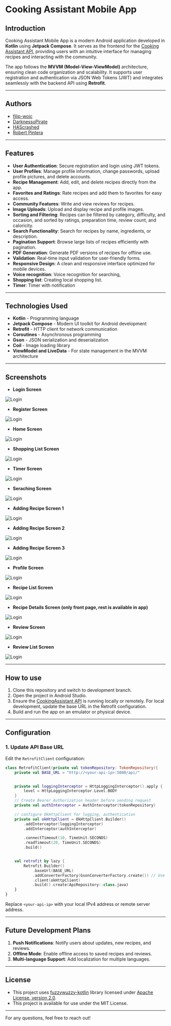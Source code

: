 # Cooking Assistant Mobile App

## Introduction
Cooking Assistant Mobile App is a modern Android application developed in **Kotlin** using **Jetpack Compose**. It serves as the frontend for the [Cooking Assistant API](https://github.com/CookingAssistantMobile-org/CookingAssistantAPI), providing users with an intuitive interface for managing recipes and interacting with the community.

The app follows the **MVVM (Model-View-ViewModel)** architecture, ensuring clean code organization and scalability. It supports user registration and authentication via JSON Web Tokens (JWT) and integrates seamlessly with the backend API using **Retrofit**.

---
## Authors
- [filip-wojc](https://github.com/filip-wojc)
- [DarknessoPirate](https://github.com/DarknessoPirate)
- [HAScrashed](https://github.com/HAScrashed)
- [Robert Pintera](https://github.com/RobertPintera)

---
## Features
- **User Authentication**: Secure registration and login using JWT tokens.
- **User Profiles**: Manage profile information, change passwords, upload profile pictures, and delete accounts.
- **Recipe Management**: Add, edit, and delete recipes directly from the app.
- **Favorites and Ratings**: Rate recipes and add them to favorites for easy access.
- **Community Features**: Write and view reviews for recipes.
- **Image Uploads**: Upload and display recipe and profile images.
- **Sorting and Filtering**: Recipes can be filtered by category, difficulty, and occasion, and sorted by ratings, preparation time, review count, and caloricity.
- **Search Functionality**: Search for recipes by name, ingredients, or description.
- **Pagination Support**: Browse large lists of recipes efficiently with pagination.
- **PDF Generation**: Generate PDF versions of recipes for offline use.
- **Validation**: Real-time input validation for user-friendly forms.
- **Responsive Design**: A clean and responsive interface optimized for mobile devices.
- **Voice recognition**: Voice recognition for searching,
- **Shopping list**: Creating local shopping list.
- **Timer**: Timer with notification 

---
## Technologies Used
- **Kotlin** - Programming language
- **Jetpack Compose** - Modern UI toolkit for Android development
- **Retrofit** - HTTP client for network communication
- **Coroutines** - Asynchronous programming
- **Gson** - JSON serialization and deserialization
- **Coil** - Image loading library
- **ViewModel and LiveData** - For state management in the MVVM architecture

---
## Screenshots
- **Login Screen**
  
![Login](Screenshots/LoginScreen.png)
- **Register Screen**
  
![Login](Screenshots/RegisterScreen.png)
- **Home Screen**
  
![Login](Screenshots/HomeScreen.png)
- **Shopping List Screen**
  
![Login](Screenshots/ShoppingListScreen.png)
- **Timer Screen**
  
![Login](Screenshots/TimerScreen.png)
- **Seraching Screen**
  
![Login](Screenshots/SearchScreen.png)
- **Adding Recipe Screen 1**
  
![Login](Screenshots/CreateRecipe1.png)
- **Adding Recipe Screen 2**
  
![Login](Screenshots/CreateRecipe2.png)
- **Adding Recipe Screen 3**
  
![Login](Screenshots/CreateRecipe3.png)
- **Profile Screen**
  
![Login](Screenshots/ProfileScreen.png)
- **Recipe List Screen**

![Login](Screenshots/RecipeListScreen.png)
- **Recipe Details Screen (only front page, rest is available in app)**
  
![Login](Screenshots/RecipeDetails1.png)
- **Review Screen**

![Login](Screenshots/ReviewScreen.png)
- **Review List Screen**
  
![Login](Screenshots/ReviewListScreen.png)

---
## How to use
1. Clone this repository and switch to development branch.
2. Open the project in Android Studio.
3. Ensure the [CookingAssistant API](https://github.com/filip-wojc/CookingAssistantAPI) is running locally or remotely. For local development, update the base URL in the Retrofit configuration.
4. Build and run the app on an emulator or physical device.

---
## Configuration
### 1. Update API Base URL
Edit the `RetrofitClient` configuration:
```kotlin
class RetrofitClient(private val tokenRepository: TokenRepository){
    private val BASE_URL = "http://<your-api-ip>:5080/api/"


    private val loggingInterceptor = HttpLoggingInterceptor().apply {
        level = HttpLoggingInterceptor.Level.BODY
    }
    // Create Bearer Authorization header before sending request
    private val authInterceptor = AuthInterceptor(tokenRepository)

    // configure OkHttpClient for logging, authentication
    private val okHttpClient = OkHttpClient.Builder()
        .addInterceptor(loggingInterceptor)
        .addInterceptor(authInterceptor)

        .connectTimeout(10, TimeUnit.SECONDS)
        .readTimeout(20, TimeUnit.SECONDS)
        .build()


    val retrofit by lazy {
        Retrofit.Builder()
            .baseUrl(BASE_URL)
            .addConverterFactory(GsonConverterFactory.create()) // Use custom Gson
            .client(okHttpClient)
            .build().create(ApiRepository::class.java)
    }
}
```
Replace `<your-api-ip>` with your local IPv4 address or remote server address.

---
## Future Development Plans
1. **Push Notifications**: Notify users about updates, new recipes, and reviews.
2. **Offline Mode**: Enable offline access to saved recipes and reviews.
3. **Multi-language Support**: Add localization for multiple languages.

---
## License
- This project uses [fuzzywuzzy-kotlin](https://github.com/jens-muenker/fuzzywuzzy-kotlin) library licensed under [Apache License, version 2.0](http://www.apache.org/licenses/LICENSE-2.0).
- This project is available for use under the MIT License.

---
For any questions, feel free to reach out!

